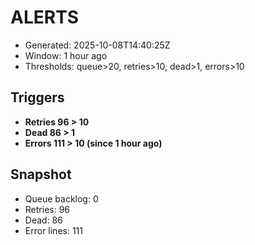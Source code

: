 # ALERTS

- Generated: 2025-10-08T14:40:25Z
- Window: 1 hour ago
- Thresholds: queue>20, retries>10, dead>1, errors>10

## Triggers
- **Retries 96 > 10**
- **Dead 86 > 1**
- **Errors 111 > 10 (since 1 hour ago)**

## Snapshot
- Queue backlog: 0
- Retries: 96
- Dead: 86
- Error lines: 111
